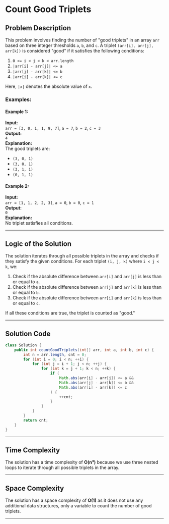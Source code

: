 # Count Good Triplets

## Problem Description
This problem involves finding the number of "good triplets" in an array `arr` based on three integer thresholds `a`, `b`, and `c`. A triplet `(arr[i], arr[j], arr[k])` is considered "good" if it satisfies the following conditions:
1. `0 <= i < j < k < arr.length` 
2. `|arr[i] - arr[j]| <= a`
3. `|arr[j] - arr[k]| <= b`
4. `|arr[i] - arr[k]| <= c`

Here, `|x|` denotes the absolute value of `x`.

### Examples:  

#### Example 1:
**Input:**  
`arr = [3, 0, 1, 1, 9, 7]`, `a = 7`, `b = 2`, `c = 3`  
**Output:**  
`4`  
**Explanation:**  
The good triplets are:
- `(3, 0, 1)`
- `(3, 0, 1)`
- `(3, 1, 1)`
- `(0, 1, 1)`

#### Example 2:
**Input:**  
`arr = [1, 1, 2, 2, 3]`, `a = 0`, `b = 0`, `c = 1`  
**Output:**  
`0`  
**Explanation:**  
No triplet satisfies all conditions.

---

## Logic of the Solution
The solution iterates through all possible triplets in the array and checks if they satisfy the given conditions. For each triplet `(i, j, k)` where `i < j < k`, we:
1. Check if the absolute difference between `arr[i]` and `arr[j]` is less than or equal to `a`.
2. Check if the absolute difference between `arr[j]` and `arr[k]` is less than or equal to `b`.
3. Check if the absolute difference between `arr[i]` and `arr[k]` is less than or equal to `c`.

If all these conditions are true, the triplet is counted as "good."

---

## Solution Code
```java
class Solution {
    public int countGoodTriplets(int[] arr, int a, int b, int c) {
        int n = arr.length, cnt = 0;
        for (int i = 0; i < n; ++i) {
            for (int j = i + 1; j < n; ++j) {
                for (int k = j + 1; k < n; ++k) {
                    if (
                        Math.abs(arr[i] - arr[j]) <= a &&
                        Math.abs(arr[j] - arr[k]) <= b &&
                        Math.abs(arr[i] - arr[k]) <= c
                    ) {
                        ++cnt;
                    }
                }
            }
        }
        return cnt;
    }
}
```

---

## Time Complexity
The solution has a time complexity of **O(n³)** because we use three nested loops to iterate through all possible triplets in the array.

---

## Space Complexity
The solution has a space complexity of **O(1)** as it does not use any additional data structures, only a variable to count the number of good triplets.

---
